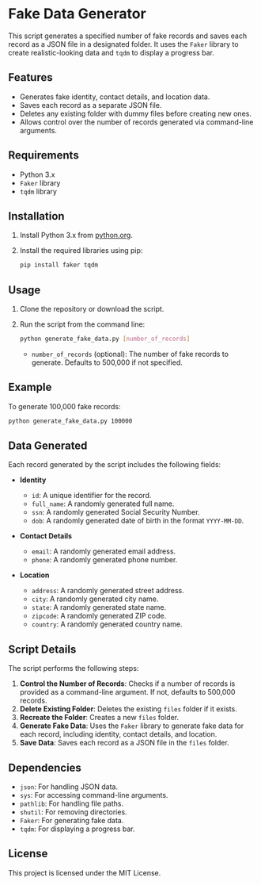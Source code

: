 # Fake Data Generator

This script generates a specified number of fake records and saves each record as a JSON file in a designated folder. It uses the `Faker` library to create realistic-looking data and `tqdm` to display a progress bar.

## Features

- Generates fake identity, contact details, and location data.
- Saves each record as a separate JSON file.
- Deletes any existing folder with dummy files before creating new ones.
- Allows control over the number of records generated via command-line arguments.

## Requirements

- Python 3.x
- `Faker` library
- `tqdm` library

## Installation

1. Install Python 3.x from [python.org](https://www.python.org/).
2. Install the required libraries using pip:

    ```sh
    pip install faker tqdm
    ```

## Usage

1. Clone the repository or download the script.
2. Run the script from the command line:

    ```sh
    python generate_fake_data.py [number_of_records]
    ```

    - `number_of_records` (optional): The number of fake records to generate. Defaults to 500,000 if not specified.

## Example

To generate 100,000 fake records:

```sh
python generate_fake_data.py 100000
```

## Data Generated

Each record generated by the script includes the following fields:

- **Identity**
  - `id`: A unique identifier for the record.
  - `full_name`: A randomly generated full name.
  - `ssn`: A randomly generated Social Security Number.
  - `dob`: A randomly generated date of birth in the format `YYYY-MM-DD`.

- **Contact Details**
  - `email`: A randomly generated email address.
  - `phone`: A randomly generated phone number.

- **Location**
  - `address`: A randomly generated street address.
  - `city`: A randomly generated city name.
  - `state`: A randomly generated state name.
  - `zipcode`: A randomly generated ZIP code.
  - `country`: A randomly generated country name.

## Script Details

The script performs the following steps:

1. **Control the Number of Records**: Checks if a number of records is provided as a command-line argument. If not, defaults to 500,000 records.
2. **Delete Existing Folder**: Deletes the existing `files` folder if it exists.
3. **Recreate the Folder**: Creates a new `files` folder.
4. **Generate Fake Data**: Uses the `Faker` library to generate fake data for each record, including identity, contact details, and location.
5. **Save Data**: Saves each record as a JSON file in the `files` folder.

## Dependencies

- `json`: For handling JSON data.
- `sys`: For accessing command-line arguments.
- `pathlib`: For handling file paths.
- `shutil`: For removing directories.
- `Faker`: For generating fake data.
- `tqdm`: For displaying a progress bar.

## License

This project is licensed under the MIT License.
